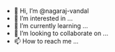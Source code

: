 - 👋 Hi, I’m @nagaraj-vandal
- 👀 I’m interested in ...
- 🌱 I’m currently learning ...
- 💞️ I’m looking to collaborate on ...
- 📫 How to reach me ...

<!---
nagaraj-vandal/nagaraj-vandal is a ✨ special ✨ repository because its `README.md` (this file) appears on your GitHub profile.
You can click the Preview link to take a look at your changes.
--->
